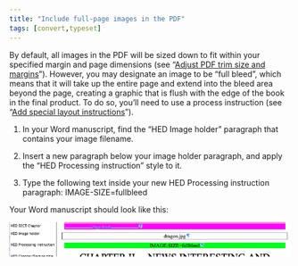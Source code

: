 ```yaml
---
title: "Include full-page images in the PDF"
tags: [convert,typeset]
---
```

 
<html><body><section data-type="chapter" class="hsecchapter" data-hederis-type="hsecchapter" id="include-full-page-images" data-pi-attrs="id: include-full-page-images; data-tags: convert,typeset;" role="doc-chapter" data-tags="convert,typeset" data-author-name=" " data-book-title=" " title="Include full-page images in the PDF"><p class="hblkp" data-hederis-type="hblkp" id="pqyQ0MtLf">By default, all images in the PDF will be sized down to fit within your specified margin and page dimensions (see &#8220;<a href="{% link _docs/adjust-trim-and-margins.md %}" class="hspana" data-hederis-type="hspana" id="ptXClz18t">Adjust PDF trim size and margins</a>&#8221;). However, you may designate an image to be &#8220;full bleed&#8221;, which means that it will take up the entire page and extend into the bleed area beyond the page, creating a graphic that is flush with the edge of the book in the final product. To do so, you&#8217;ll need to use a process instruction (see &#8220;<a href="{% link _docs/custom-design.md %}" class="hspana" data-hederis-type="hspana" id="ppqWgbcGG">Add special layout instructions</a>&#8221;).</p><ol class="hwprnumlist" data-hederis-type="hwprnumlist" id="pvSe8XSsH"><li class="hblkoli" data-hederis-type="hblkoli" id="lixuIrpha7"><p class="hblkoli" data-hederis-type="hblklip" id="pXUnDZBeM">In your Word manuscript, find the &#8220;HED Image holder&#8221; paragraph that contains your image filename.</p></li><li class="hblkoli" data-hederis-type="hblkoli" id="liV0tEUQy3"><p class="hblkoli" data-hederis-type="hblklip" id="p68JUL6vR">Insert a new paragraph below your image holder paragraph, and apply the &#8220;HED Processing instruction&#8221; style to it.</p></li><li class="hblkoli" data-hederis-type="hblkoli" id="linsYg2X72"><p class="hblkoli" data-hederis-type="hblklip" id="p0W27yYS8">Type the following text inside your new HED Processing instruction paragraph: IMAGE-SIZE=fullbleed</p></li></ol><p class="hblkp" data-hederis-type="hblkp" id="p1NJAC545">Your Word manuscript should look like this:</p><img data-hederis-type="hblkimg" class="hblkimg" id="pk5OzIEFa" src="/images/fullbleed_1.png" data-img-src="/images/fullbleed_1.png"/></section></body></html>
